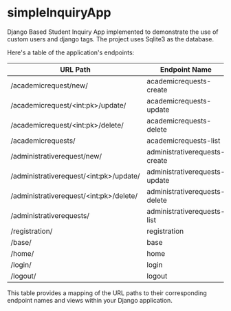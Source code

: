 # simpleInquiryApp
Django Based Student Inquiry App implemented to demonstrate the use of custom users and django tags. The project uses Sqlite3 as the database.

Here's a table of the application's endpoints:

| URL Path                                 | Endpoint Name               | View                        |
| --------------------------------------- | --------------------------- | ---------------------------- |
| /academicrequest/new/                   | academicrequests-create     | AcademicRequestsCreateView   |
| /academicrequest/&lt;int:pk&gt;/update/ | academicrequests-update     | AcademicRequestsUpdateView   |
| /academicrequest/&lt;int:pk&gt;/delete/ | academicrequests-delete     | AcademicRequestsDeleteView   |
| /academicrequests/                      | academicrequests-list       | AcademicRequestsListView     |
| /administrativerequest/new/             | administrativerequests-create | AdministrativeRequestsCreateView |
| /administrativerequest/&lt;int:pk&gt;/update/ | administrativerequests-update | AdministrativeRequestsUpdateView |
| /administrativerequest/&lt;int:pk&gt;/delete/ | administrativerequests-delete | AdministrativeRequestsDeleteView |
| /administrativerequests/                | administrativerequests-list   | AdministrativeRequestsListView |
| /registration/                          | registration                | views.registration           |
| /base/                                 | base                        | views.base                   |
| /home/                                 | home                        | views.home                   |
| /login/                                | login                       | auth_views.LoginView         |
| /logout/                               | logout                      | auth_views.LogoutView        |

This table provides a mapping of the URL paths to their corresponding endpoint names and views within your Django application.
